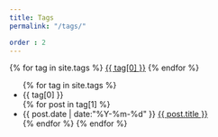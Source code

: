 ```yaml
---
title: Tags
permalink: "/tags/"

order : 2
---
```


<div id='tag_cloud' class="tags-container">
{% for tag in site.tags %}
<a href="#{{ tag[0] }}" title="{{ tag[0] }}" rel="{{ tag[1].size }}">{{ tag[0] }}</a>
{% endfor %}
</div>

<ul class="article-list">
{% for tag in site.tags %}
  <li class="list-year" id="{{ tag[0] }}">{{ tag[0] }}</li>
{% for post in tag[1] %}
  <li class="list-item">
  <time datetime="{{ post.date | date:"%Y-%m-%d" }}" class="gray">{{ post.date | date:"%Y-%m-%d" }}</time>
  <a href="{{ post.url }}" title="{{ post.title }}">{{ post.title }}</a>
  </li>
{% endfor %}
{% endfor %}
</ul>

<script src="https://cdnjs.cloudflare.com/ajax/libs/jquery/1.11.3/jquery.min.js"></script>
<script src="/dist/js/jquery.tagcloud.js" type="text/javascript" charset="utf-8"></script> 
<script language="javascript">
$.fn.tagcloud.defaults = {
    size: {start: 14, end: 18, unit: 'pt'},
      color: {start: '#CDE', end: '#F52'}
};

$(function () {
    $('#tag_cloud a').tagcloud();
});
</script>
